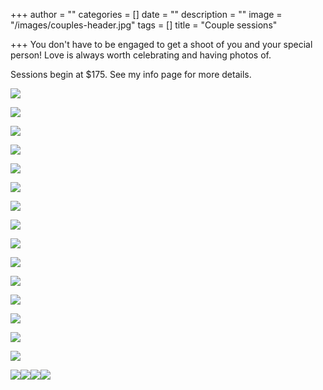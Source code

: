 +++
author = ""
categories = []
date = ""
description = ""
image = "/images/couples-header.jpg"
tags = []
title = "Couple sessions"

+++
You don't have to be engaged to get a shoot of you and your special person!  Love is always worth celebrating and having photos of.  

Sessions begin at $175.  See my info page for more details.

![](/images/img_1179-copy.jpg)

![](/images/img_1210.jpg)

![](/images/img_1181.jpg)

![](/images/img_0914.jpg)

![](/images/img_0992.jpg)

![](/images/img_1000.jpg)

![](/images/img_1014.jpg)

![](/images/img_2496.jpg)

![](/images/img_2501.jpg)

![](/images/img_2500.jpg)

![](/images/img_2495.jpg)

![](/images/img_2627.jpg)

![](/images/img_7623.jpg)

![](/images/img_7625.jpg)

![](/images/img_7532.jpg)

![](/images/img_7595.jpg)![](/images/img_7531.jpg)![](/images/img_7641.jpg)![](/images/img_7622-2.jpg)